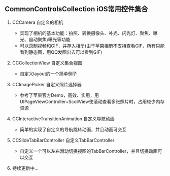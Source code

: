## CommonControlsCollection iOS常用控件集合

1. CCCamera 自定义的相机

    + 实现了相机的基本功能：拍照、转换摄像头、补光、闪光灯、聚焦、曝光、自动聚焦\曝光等功能
    + 可以录制视频和GIF，并存入相册(由于苹果相册不支持查看GIF，所有只能看到静态图，用QQ发图出去可以看到GIF)

2. CCCollectionView 自定义集合视图

    + 自定义layout的一个简单例子

3. CCImagePicker 自定义照片选择器

    + 参考了苹果官方Demo，高效、实用，用UIPageViewController+ScollView使滚动查看多张照片时，占用较少内存资源

4. CCInteractiveTransitionAnimation 自定义导航动画

    + 简单的实现了自定义的导航跳转动画，并且动画可交互

5. CCSildeTabBarController 自定义TabBarController

    + 自定义一个可以左右滑动切换视图的TabBarController，并且切换动画可以交互

6. 持续更新中... 